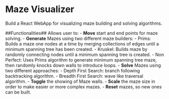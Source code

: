 # Maze Visualizer
Build a React WebApp for visualizing maze building and solving algorithms.

##Functionalities##
Allows user to:
	- **Move** start and end points for maze solving.
	- **Generate** Mazes using two different maze builders:
		- Prims: Builds a maze one nodes at a time by merging collections of edges until a minimum spanning tree has been created.
		- Kruskel: Builds maze by randomly connecting nodes until a minimum spanning tree is created.
		- Non Perfect: Uses Prims algorithm to generate minimum spanning tree maze, then randomly knocks down walls to introduce loops.
	- **Solve** Mazes using two different approaches:
		- Depth First Search: branch following backtracking algorithm.
		- Breadth First Search: wave like traversal algorithm.
	- **Toggle** the showing of Maze walls.
	- **Scale** the maze size in order to make easier or more complex mazes.
	- **Reset** mazes, so new ones can be built.
